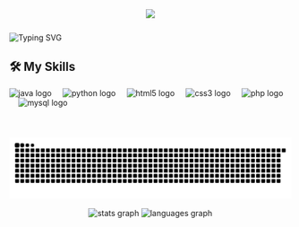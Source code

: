 <div align="center">
  <img height="200" src="https://38.media.tumblr.com/034a71857ba3c0c7913835551d47b0de/tumblr_njtau3F84P1rl1jado1_500.gif"  />
</div>

###

<div aling="center>
<a href="https://git.io/typing-svg"><img src="https://readme-typing-svg.demolab.com?font=Fira+Code&pause=1000&color=F71831&width=435&lines=%3EHi+%F0%9F%91%8B!+My+name+is+Juan+Camilo;and+I'm+a+beginner+developer%F0%9F%92%BB.;I+love+cats%F0%9F%90%B1+and+music%F0%9F%8E%B8." alt="Typing SVG" /></a>
</div>

###

## 🛠️ My Skills

<div align="left">
  <img src="https://cdn.jsdelivr.net/gh/devicons/devicon/icons/java/java-original.svg" height="40" alt="java logo"  />
  <img width="12" />
  <img src="https://cdn.jsdelivr.net/gh/devicons/devicon/icons/python/python-original.svg" height="40" alt="python logo"  />
  <img width="12" />
  <img src="https://cdn.jsdelivr.net/gh/devicons/devicon/icons/html5/html5-original.svg" height="40" alt="html5 logo"  />
  <img width="12" />
  <img src="https://cdn.jsdelivr.net/gh/devicons/devicon/icons/css3/css3-original.svg" height="40" alt="css3 logo"  />
  <img width="12" />
  <img src="https://cdn.jsdelivr.net/gh/devicons/devicon/icons/php/php-original.svg" height="40" alt="php logo"  />
  <img width="12" />
  <img src="https://cdn.jsdelivr.net/gh/devicons/devicon/icons/mysql/mysql-original.svg" height="40" alt="mysql logo"  />
</div>

###

<br clear="both">

</p>
<p align = "center">
	<img src = "https://github.com/7oSkaaa/7oSkaaa/blob/output/github-contribution-grid-snake.svg?" alt = "Snake Game"/>
</p>

<div align="center">
  <img src="https://github-readme-stats.vercel.app/api?username=DarkIsCool10&hide_title=false&hide_rank=false&show_icons=true&include_all_commits=true&count_private=true&disable_animations=false&theme=dracula&locale=en&hide_border=false&order=1" height="150" alt="stats graph"  />
  <img src="https://github-readme-stats.vercel.app/api/top-langs?username=DarkIsCool10&locale=en&hide_title=false&layout=compact&card_width=320&langs_count=5&theme=dracula&hide_border=false&order=2" height="150" alt="languages graph"  />
</div>

###
